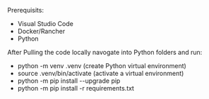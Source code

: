 Prerequisits:
- Visual Studio Code
- Docker/Rancher
- Python

After Pulling the code locally navogate into Python folders and run:
- python -m venv .venv (create Python virtual environment)
- source .venv/bin/activate (activate a virtual environment)
- python -m pip install --upgrade pip
- python -m pip install -r requirements.txt
